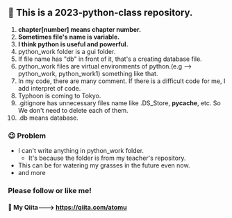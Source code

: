 ## 🍿 This is a 2023-python-class repository.

1. **chapter[number] means chapter number.**
2. __Sometimes file's name is variable.__
3. **I think python is useful and powerful.**
4. python_work folder is a gui folder.
5. If file name has "db" in front of it, that's a creating database file.
6. python_work files are virtual environments of python.(e.g --> python_work, python_work1) something like that.
7. In my code, there are many comment. If there is a difficult code for me, I add interpret of code.
8. Typhoon is coming to Tokyo.
9. .gitignore has unnecessary files name like .DS_Store, __pycache__, etc. So We don't need to delete each of them.
10. .db means database.

### 😉 Problem
- I can't write anything in python_work folder.
    - It's because the folder is from my teacher's repository.
- This can be for watering my grasses in the future even now.
- and more

### Please follow or like me!
#### 🥞 My Qiita---> https://qiita.com/atomu
